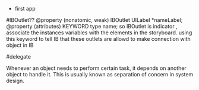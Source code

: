 - first app 

#IBOutlet??
@property (nonatomic, weak) IBOutlet UILabel *nameLabel;
@property (attributes) KEYWORD type name;
so IBOutlet is indicator , associate the instances variables with the elements in the storyboard. using this keyword to tell IB that these outlets are allowd to make connection with object in IB

#delegate

Whenever an object needs to perform certain task, it depends on another object to handle it. This is usually known as separation of concern in system design.


